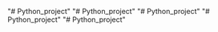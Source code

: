 "# Python_project" 
"# Python_project" 
"# Python_project" 
"# Python_project" 
"# Python_project" 
